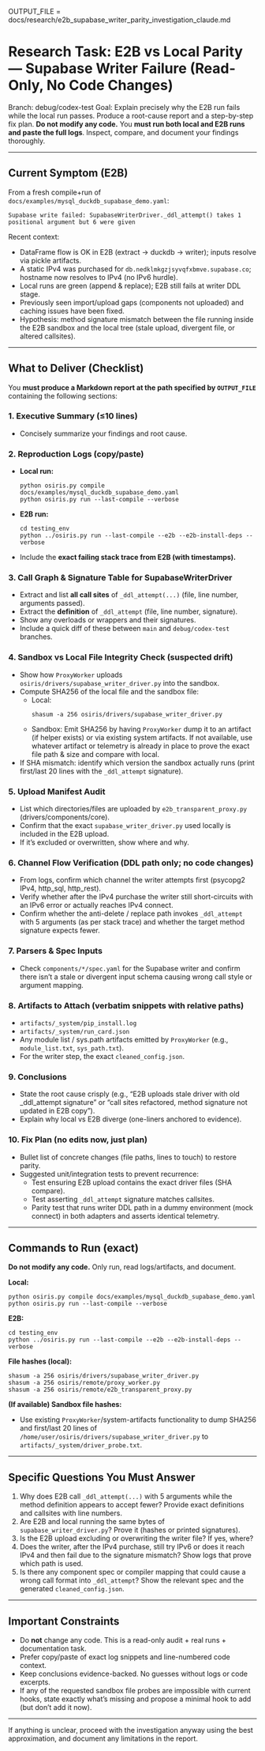 OUTPUT_FILE = docs/research/e2b_supabase_writer_parity_investigation_claude.md

# Research Task: E2B vs Local Parity — Supabase Writer Failure (Read-Only, No Code Changes)

Branch: debug/codex-test
Goal: Explain precisely why the E2B run fails while the local run passes. Produce a root-cause report and a step-by-step fix plan. **Do not modify any code.** You **must run both local and E2B runs and paste the full logs**. Inspect, compare, and document your findings thoroughly.

---

## Current Symptom (E2B)

From a fresh compile+run of `docs/examples/mysql_duckdb_supabase_demo.yaml`:

```
Supabase write failed: SupabaseWriterDriver._ddl_attempt() takes 1 positional argument but 6 were given
```

Recent context:
- DataFrame flow is OK in E2B (extract → duckdb → writer); inputs resolve via pickle artifacts.
- A static IPv4 was purchased for `db.nedklmkgzjsyvqfxbmve.supabase.co`; hostname now resolves to IPv4 (no IPv6 hurdle).
- Local runs are green (append & replace); E2B still fails at writer DDL stage.
- Previously seen import/upload gaps (components not uploaded) and caching issues have been fixed.
- Hypothesis: method signature mismatch between the file running inside the E2B sandbox and the local tree (stale upload, divergent file, or altered callsites).

---

## What to Deliver (Checklist)

You **must produce a Markdown report at the path specified by `OUTPUT_FILE`** containing the following sections:

### 1. Executive Summary (≤10 lines)
- Concisely summarize your findings and root cause.

### 2. Reproduction Logs (copy/paste)
- **Local run:**
  ```
  python osiris.py compile docs/examples/mysql_duckdb_supabase_demo.yaml
  python osiris.py run --last-compile --verbose
  ```
- **E2B run:**
  ```
  cd testing_env
  python ../osiris.py run --last-compile --e2b --e2b-install-deps --verbose
  ```
- Include the **exact failing stack trace from E2B (with timestamps).**

### 3. Call Graph & Signature Table for SupabaseWriterDriver
- Extract and list **all call sites** of `_ddl_attempt(...)` (file, line number, arguments passed).
- Extract the **definition** of `_ddl_attempt` (file, line number, signature).
- Show any overloads or wrappers and their signatures.
- Include a quick diff of these between `main` and `debug/codex-test` branches.

### 4. Sandbox vs Local File Integrity Check (suspected drift)
- Show how `ProxyWorker` uploads `osiris/drivers/supabase_writer_driver.py` into the sandbox.
- Compute SHA256 of the local file and the sandbox file:
  - Local:
    ```
    shasum -a 256 osiris/drivers/supabase_writer_driver.py
    ```
  - Sandbox:
    Emit SHA256 by having `ProxyWorker` dump it to an artifact (if helper exists) or via existing system artifacts.
    If not available, use whatever artifact or telemetry is already in place to prove the exact file path & size and compare with local.
- If SHA mismatch: identify which version the sandbox actually runs (print first/last 20 lines with the `_ddl_attempt` signature).

### 5. Upload Manifest Audit
- List which directories/files are uploaded by `e2b_transparent_proxy.py` (drivers/components/core).
- Confirm that the exact `supabase_writer_driver.py` used locally is included in the E2B upload.
- If it’s excluded or overwritten, show where and why.

### 6. Channel Flow Verification (DDL path only; no code changes)
- From logs, confirm which channel the writer attempts first (psycopg2 IPv4, http_sql, http_rest).
- Verify whether after the IPv4 purchase the writer still short-circuits with an IPv6 error or actually reaches IPv4 connect.
- Confirm whether the anti-delete / replace path invokes `_ddl_attempt` with 5 arguments (as per stack trace) and whether the target method signature expects fewer.

### 7. Parsers & Spec Inputs
- Check `components/*/spec.yaml` for the Supabase writer and confirm there isn’t a stale or divergent input schema causing wrong call style or argument mapping.

### 8. Artifacts to Attach (verbatim snippets with relative paths)
- `artifacts/_system/pip_install.log`
- `artifacts/_system/run_card.json`
- Any module list / sys.path artifacts emitted by `ProxyWorker` (e.g., `module_list.txt`, `sys_path.txt`).
- For the writer step, the exact `cleaned_config.json`.

### 9. Conclusions
- State the root cause crisply (e.g., “E2B uploads stale driver with old _ddl_attempt signature” or “call sites refactored, method signature not updated in E2B copy”).
- Explain why local vs E2B diverge (one-liners anchored to evidence).

### 10. Fix Plan (no edits now, just plan)
- Bullet list of concrete changes (file paths, lines to touch) to restore parity.
- Suggested unit/integration tests to prevent recurrence:
  - Test ensuring E2B upload contains the exact driver files (SHA compare).
  - Test asserting `_ddl_attempt` signature matches callsites.
  - Parity test that runs writer DDL path in a dummy environment (mock connect) in both adapters and asserts identical telemetry.

---

## Commands to Run (exact)

**Do not modify any code.** Only run, read logs/artifacts, and document.

**Local:**
```
python osiris.py compile docs/examples/mysql_duckdb_supabase_demo.yaml
python osiris.py run --last-compile --verbose
```

**E2B:**
```
cd testing_env
python ../osiris.py run --last-compile --e2b --e2b-install-deps --verbose
```

**File hashes (local):**
```
shasum -a 256 osiris/drivers/supabase_writer_driver.py
shasum -a 256 osiris/remote/proxy_worker.py
shasum -a 256 osiris/remote/e2b_transparent_proxy.py
```

**(If available) Sandbox file hashes:**
- Use existing `ProxyWorker`/system-artifacts functionality to dump SHA256 and first/last 20 lines of `/home/user/osiris/drivers/supabase_writer_driver.py` to `artifacts/_system/driver_probe.txt`.

---

## Specific Questions You Must Answer
1. Why does E2B call `_ddl_attempt(...)` with 5 arguments while the method definition appears to accept fewer? Provide exact definitions and callsites with line numbers.
2. Are E2B and local running the same bytes of `supabase_writer_driver.py`? Prove it (hashes or printed signatures).
3. Is the E2B upload excluding or overwriting the writer file? If yes, where?
4. Does the writer, after the IPv4 purchase, still try IPv6 or does it reach IPv4 and then fail due to the signature mismatch? Show logs that prove which path is used.
5. Is there any component spec or compiler mapping that could cause a wrong call format into `_ddl_attempt`? Show the relevant spec and the generated `cleaned_config.json`.

---

## Important Constraints
- Do **not** change any code. This is a read-only audit + real runs + documentation task.
- Prefer copy/paste of exact log snippets and line-numbered code context.
- Keep conclusions evidence-backed. No guesses without logs or code excerpts.
- If any of the requested sandbox file probes are impossible with current hooks, state exactly what’s missing and propose a minimal hook to add (but don’t add it now).

---

If anything is unclear, proceed with the investigation anyway using the best approximation, and document any limitations in the report.
